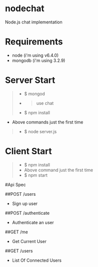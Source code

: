 # nodechat
Node.js chat implementation

# Requirements
* node (i'm using v6.4.0)
* mongodb (i'm using 3.2.9)

# Server Start
> * $ mongod 
> * > use chat
> * $ npm install
* Above commands just the first time
> * $ node server.js

# Client Start
> * $ npm install
> * Above command just the first time
> * $ npm start

#Api Spec

##POST /users 
* Sign up user

##POST /authenticate
* Authenticate an user

##GET /me
* Get Current User

##GET /users 
* List Of Connected Users

